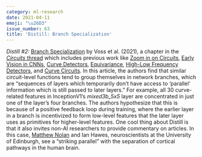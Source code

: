 ```yaml
---
category: ml-research
date: 2021-04-11
emoji: "\u26D3"
issue_number: 63
title: 'Distill: Branch Specialization'
---
```


_Distill #2:_ [Branch Specialization](https://distill.pub/2020/circuits/branch-specialization/?utm_campaign=Dynamically%20Typed&utm_medium=email&utm_source=Revue%20newsletter) by Voss et al.
(2021), a chapter in the [_Circuits_ thread](https://distill.pub/2020/circuits?utm_campaign=Dynamically%20Typed&utm_medium=email&utm_source=Revue%20newsletter) which includes previous work like [Zoom in on Circuits](https://dynamicallytyped.com/stories/2020/distill-zoom-in-on-circuits/?utm_campaign=Dynamically%20Typed&utm_medium=email&utm_source=Revue%20newsletter), [Early Vision in CNNs](https://dynamicallytyped.com/stories/2020/distill-early-vision-in-cnns/?utm_campaign=Dynamically%20Typed&utm_medium=email&utm_source=Revue%20newsletter), [Curve Detectors](https://dynamicallytyped.com/links/ml-research/200621-distill-circuits-curve-detectors/?utm_campaign=Dynamically%20Typed&utm_medium=email&utm_source=Revue%20newsletter), [Equivariance](https://dynamicallytyped.com/links/ml-research/201220-naturally-occurring-equivariance-in-neural-networks/?utm_campaign=Dynamically%20Typed&utm_medium=email&utm_source=Revue%20newsletter), [High-Low Frequency Detectors](https://dynamicallytyped.com/links/ml-research/210131-distill-circuits-high-low-frequency-detectors/?utm_campaign=Dynamically%20Typed&utm_medium=email&utm_source=Revue%20newsletter), and [Curve Circuits](https://dynamicallytyped.com/links/ml-research/210228-distill-long-reads/?utm_campaign=Dynamically%20Typed&utm_medium=email&utm_source=Revue%20newsletter).
In this article, the authors find that similar circuit-level functions tend to group themselves in network branches, which are “sequences of layers which temporarily don’t have access to ‘parallel’ information which is still passed to later layers.” For example, all 30 curve-related features in InceptionV1’s _mixed3b_5x5_ layer are concentrated in just one of the layer’s four branches.
The authors hypothesize that this is because of a positive feedback loop during training, where the earlier layer in a branch is incentivized to form low-level features that the later layer uses as primitives for higher-level features.
One cool thing about Distill is that it also invites non-AI researchers to provide commentary on articles.
In this case, [Matthew Nolan](https://www.ed.ac.uk/discovery-brain-sciences/our-staff/research-groups/matthew-nolan?utm_campaign=Dynamically%20Typed&utm_medium=email&utm_source=Revue%20newsletter) and Ian Hawes, neuroscientists at the University of Edinburgh, see a “striking parallel” with the separation of cortical pathways in the human brain.